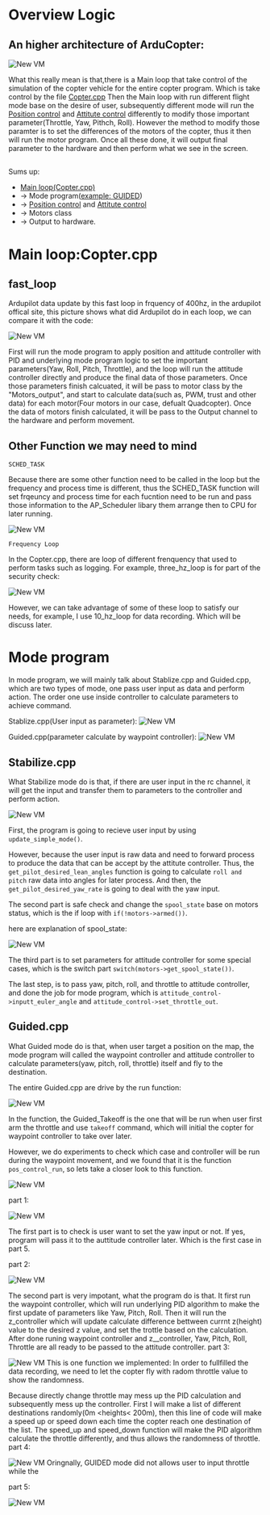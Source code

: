 # Overview Logic

## An higher architecture of ArduCopter:
![New VM](./pics/copter-architecture.png)

What this really mean is that,there is a Main loop that take control of the simulation of the copter vehicle for the entire copter program. Which is take control by the file [Copter.cpp](https://github.com/xpan11/Arducopter/blob/master/ArduCopter/Copter.cpp) Then the Main loop with run different flight mode base on the desire of user, subsequently different mode will run the [Position control](https://github.com/xpan11/Arducopter/blob/master/libraries/AC_AttitudeControl/AC_PosControl.cpp) and [Attitute control](https://github.com/xpan11/Arducopter/blob/master/libraries/AC_AttitudeControl/AC_AttitudeControl.cpp) differently to modify those important parameter(Throttle, Yaw, Pithch, Roll). However the method to modify those paramter is to set the differences of the motors of the copter, thus it then will run the motor program. Once all these done, it will output final parameter to the hardware and then perform what we see in the screen.

## 

Sums up: 

- [Main loop(Copter.cpp)](https://github.com/xpan11/Arducopter/blob/master/ArduCopter/Copter.cpp)
- -> Mode program([example: GUIDED](https://github.com/xpan11/Arducopter/blob/master/ArduCopter/mode_guided.cpp)) 
- -> [Position control](https://github.com/xpan11/Arducopter/blob/master/libraries/AC_AttitudeControl/AC_PosControl.cpp) and [Attitute control](https://github.com/xpan11/Arducopter/blob/master/libraries/AC_AttitudeControl/AC_AttitudeControl.cpp) 
- -> Motors class 
- -> Output to hardware.

# Main loop:Copter.cpp

## fast_loop

Ardupilot data update by this fast loop in frquency of 400hz, in the ardupilot offical site, this picture shows what did Ardupilot do in each loop, we can compare it with the code:

![New VM](./pics/fastloops.png)

First will run the mode program to apply position and attitude controller with PID and underlying mode program logic to set the important parameters(Yaw, Roll, Pitch, Throttle), and the loop will run the attitude controller directly  and produce the final data of those parameters. Once those parameters finish calcuated, it will be pass to motor class by the "Motors_output", and start to calculate data(such as, PWM, trust and other data) for each motor(Four motors in our case, defualt Quadcopter). Once the data of motors finish calculated, it will be pass to the Output channel to the hardware and perform movement.

## Other Function we may need to mind

`SCHED_TASK`

Because there are some other function need to be called in the loop but the frequency and process time is different, thus the SCHED_TASK function will set frqeuncy and process time for each fucntion need to be run and pass those information to the AP_Scheduler libary them arrange then to CPU for later running.

![New VM](./pics/sche.png)


`Frequency Loop`

In the Copter.cpp, there are loop of different frenquency that used to perform tasks such as logging. For example, three_hz_loop is for part of the security check:

![New VM](./pics/three.png)

However, we can take advantage of some of these loop to satisfy our needs, for example, I use 10_hz_loop for data recording. Which will be discuss later.

# Mode program

In mode program, we will mainly talk about Stablize.cpp and Guided.cpp, which are two types of mode, one pass user input as data and perform action. The order one use inside controller to calculate parameters to achieve command.

Stablize.cpp(User input as parameter):
![New VM](./pics/manual.png)

Guided.cpp(parameter calculate by waypoint controller):
![New VM](./pics/auto.png)



## Stabilize.cpp

What Stabilize mode do is that, if there are user input in the rc channel, it will get the input and transfer them to parameters to the controller and perform action.


![New VM](./pics/st.png)

First, the program is going to recieve user input by using `update_simple_mode()`. 

However, because the user input is raw data and need to forward process to produce the data that can be accept by the attitute controller. Thus, the `get_pilot_desired_lean_angles` function is going to calculate `roll and pitch` raw data into angles for later process. And then, the `get_pilot_desired_yaw_rate` is going to deal with the yaw input. 

The second part is safe check and change the `spool_state` base on motors status, which is the if loop with `if(!motors->armed())`.

here are explanation of spool_state:

![New VM](./pics/spool.png)

The third part is to set parameters for attitude controller for some special cases, which is the switch part `switch(motors->get_spool_state())`.

The last step, is to pass yaw, pitch, roll, and throttle to attitude controller, and done the job for mode program, which is `attitude_control->inputt_euler_angle` and `attitude_control->set_throttle_out`.

## Guided.cpp

What Guided mode do is that, when user target a position on the map, the mode program will called the waypoint controller and attitude controller to calculate parameters(yaw, pitch, roll, throttle) itself and fly to the destination.

The entire Guided.cpp are drive by the run function:

![New VM](./pics/guided.png)

In the function, the Guided_Takeoff is the one that will be run when user first arm the throttle and use `takeoff` command, which will initial the copter for waypoint controller to take over later.

However, we do experiments to check which case and controller will be run during the waypoint movement, and we found that it is the function `pos_control_run`, so lets take a closer look to this function.

![New VM](./pics/pr.png)

part 1:

![New VM](./pics/prp1.png)

The first part is to check is user want to set the yaw input or not. If yes, program will pass it to the auttitude controller later. Which is the first case in part 5.


part 2:

![New VM](./pics/prp2.png)

The second part is very impotant, what the program do is that. It first run the waypoint controller, which will run underlying PID algorithm to make the first update of parameters like Yaw, Pitch, Roll. Then it will run the z_controller which will update calculate difference bettween currnt z(height) value to the desired z value, and set the trottle based on the calculation. After done runing waypoint controller and z__controller, Yaw, Pitch, Roll, Throttle are all ready to be passed to the attitude controller.
part 3:

![New VM](./pics/prp3.png)
This is one function we implemented: In order to fullfilled the data recording, we need to let the copter fly with radom throttle value to show the randomness. 

Because directly change throttle may mess up the PID calculation and subsequently mess up the controller. First I will make a list of different destinations randomly(0m <heights< 200m), then this line of code will make a speed up or speed down each time the copter reach one destination of the list. The speed_up and speed_down function will make the PID algorithm calculate the throttle differently, and thus allows the randomness of throttle.
part 4:

![New VM](./pics/prp4.png)
Oringnally, GUIDED mode did not allows user to input throttle while the 

part 5:

![New VM](./pics/prp5.png)















